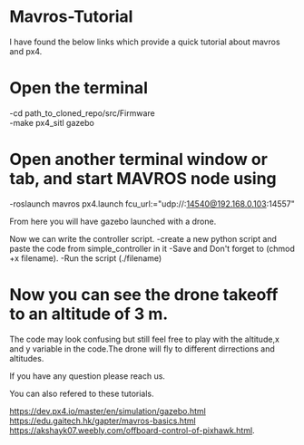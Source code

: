 # Mavros-Tutorial
I have found the below links which provide  a quick tutorial about mavros and px4.  
 # Open the terminal
 -cd path_to_cloned_repo/src/Firmware\
 -make px4_sitl gazebo
 # Open another terminal window or tab, and start MAVROS node using
 -roslaunch mavros px4.launch fcu_url:="udp://:14540@192.168.0.103:14557"
 
 From here you will have gazebo launched with a drone.
 
 Now we can write the controller script.
-create a new python script and paste the code from simple_controller in it 
-Save and Don't forget to (chmod +x filename).
-Run the script  (./filename)


  # Now you can see the drone takeoff to an altitude of 3 m.
  The code may look confusing but still feel free to play with the altitude,x and y variable in the code.The drone will fly to different dirrections and altitudes.
  
If you have any question please reach us.

You can also refered to these tutorials.

https://dev.px4.io/master/en/simulation/gazebo.html
https://edu.gaitech.hk/gapter/mavros-basics.html 
https://akshayk07.weebly.com/offboard-control-of-pixhawk.html.
